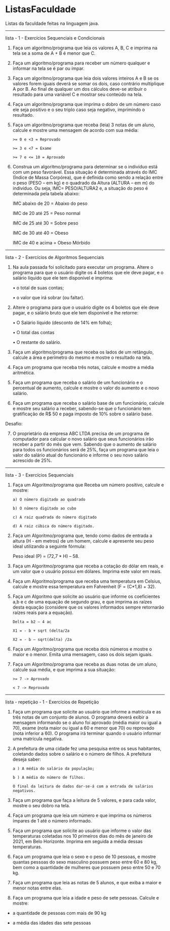 # ListasFaculdade
Listas da faculdade feitas na linguagem java.
_______________________________________________________________________________________________________________________________________________________________________

lista - 1 - Exercícios Sequenciais e Condicionais

1) Faça um algoritmo/programa que leia os valores A, B, C e imprima na tela se a soma de A + B é menor que C. 

2) Faça um algoritmo/programa para receber um número qualquer e informar na tela se é par ou ímpar. 

3) Faça um algoritmo/programa que leia dois valores inteiros A e B se os valores forem iguais deverá se somar os dois, caso contrário multiplique A por B.
 Ao final de qualquer um dos cálculos deve-se atribuir o resultado para uma variável C e mostrar seu conteúdo na tela. 

5) Faça um algoritmo/programa que imprima o dobro de um número caso ele seja positivo e o seu triplo caso seja negativo, imprimindo o resultado. 

6) Faça um algoritmo/programa  que receba (leia) 3 notas de um aluno, calcule e mostre uma mensagem de acordo com sua média:

       >= 0 e <3 = Reprovado

       >= 3 e <7 = Exame

       >= 7 e <= 10 = Aprovado
 
7) Construa um algoritmo/programa para determinar se o indivíduo está com um peso favorável. Essa situação é determinada através do IMC (Índice de Massa Corpórea), que é definida como sendo a relação entre o peso (PESO – em kg) e o quadrado da Altura (ALTURA – em m) do indivíduo. Ou seja,
IMC= PESO/ALTURA2
e, a situação do peso é determinada pela tabela abaixo:

     IMC abaixo de 20 = Abaixo do peso

     IMC de 20 até 25 = Peso normal

     IMC de 25 até 30 = Sobre peso

     IMC de 30 até 40 = Obeso

     IMC de 40 e acima = Obeso Mórbido
_______________________________________________________________________________________________________________________________________________________________________

lista - 2 - Exercícios de Algoritmos Sequenciais

1)	Na aula passada foi solicitado para executar um programa. Altere o programa para que o usuário digite os 4 boletos que ele deve pagar, e o salário líquido que ele tem disponível e imprima:

       • o total de suas contas;
       
       • o valor que irá sobrar (ou faltar).

2)	Altere o programa para que o usuário digite os 4 boletos que ele deve pagar, e o salário bruto que ele tem disponível e lhe retorne:

       •	O Salário líquido (desconto de 14% em folha);  
       
       • O total das contas
       
       • O restante do salário.

3)	Faça um algoritmo/programa que receba os lados de um retângulo, calcule a área e perímetro do mesmo e mostre o resultado na tela. 

4)	Faça um programa que receba três notas, calcule e mostre a média aritmética.

5)	Faça um programa que receba o salário de um funcionário e o percentual de aumento, calcule e mostre o valor do aumento e o novo salário.

6)	Faça um programa que receba o salário base de um funcionário, calcule e mostre seu salário a receber, sabendo-se que o funcionário tem gratificação de R$ 50 e paga imposto de 10% sobre o salário base.

Desafio: 

7) O proprietário da empresa ABC LTDA precisa de um programa de computador para calcular o novo salário que seus funcionários irão receber a partir do mês que vem. Sabendo que o aumento de salário para todos os funcionários será de 25%, faça um programa que leia o valor do salário atual do funcionário e informe o seu novo salário acrescido de 25%.
_______________________________________________________________________________________________________________________________________________________________________

lista - 3 - Exercícios Sequenciais

1) Faça um Algoritmo/programa que Receba um número positivo, calcule e mostre:

       a) O número digitado ao quadrado

       b) O número digitado ao cubo

       c) A raiz quadrada do número digitado

       d) A raiz cúbica do número digitado.

2) Faça um Algoritmo/programa que, tendo como dados de entrada a altura (H - em metros) de um homem, calcule e apresente seu peso ideal
utilizando a seguinte fórmula:

    Peso ideal (P) = (72,7 * H) – 58.

3) Faça um Algoritmo/programa que receba a cotação do dólar em reais, e um valor que o usuário possui em dólares. Imprima este valor em reais.

4. Faça um Algoritmo/programa que receba uma temperatura em Celsius, calcule e mostre essa temperatura em Fahrenheit (F = (C*1,8) + 32).

5. Faça um Algoritmo que solicite ao usuário que informe os coeficientes a,b e c de uma equação de segundo grau, e que imprima as raízes desta equação (considere que os valores informados sempre retornarão raízes reais para a equação).

       Delta = b2 – 4 ac

       X1 = - b + sqrt (delta/2a

       X2 = - b – sqrt(delta) /2a

6. Faça um Algoritmo/programa que receba dois números e mostre o maior e o menor. Emita uma mensagem, caso os dois sejam iguais.

7. Faça um Algoritmo/programa que receba as duas notas de um aluno, calcule sua média, e que imprima a sua situação:

       >= 7 -> Aprovado

       < 7 -> Reprovado
_______________________________________________________________________________________________________________________________________________________________________

lista - repetição - 1 - Exercícios de Repetição

1) Faça um programa que solicite ao usuário que informe a matrícula e as três notas de um conjunto de alunos. O programa deverá exibir a mensagem informando se o aluno foi aprovado (média maior ou igual a 70), exame (nota maior ou igual a 60 e menor que 70) ou reprovado (nota inferior a 60). O programa irá terminar quando o usuário informar uma matrícula negativa. 

2) A prefeitura de uma cidade fez uma pesquisa entre os seus habitantes, coletando dados sobre o salário e o número de filhos. A prefeitura deseja saber: 
  
       a ) A média do salário da população; 
  
       b ) A média do número de filhos. 
  
       O final da leitura de dados dar-se-á com a entrada de salários negativos. 

3) Faça um programa que faça a leitura de 5 valores, e para cada valor, mostre o seu dobro na tela. 

4) Faça um programa que leia um número e que imprima os números ímpares de 1 até o número informado. 

5) Faça um programa que solicite ao usuário que informe o valor das temperaturas coletadas nos 10 primeiros dias do mês de janeiro de 2021, em Belo Horizonte. Imprima em seguida a média dessas temperaturas.

6) Faça um programa que leia o sexo e o peso de 10 pessoas, e mostre quantas pessoas do sexo masculino possuem peso entre 60 e 80 kg, bem como a quantidade de mulheres que possuem peso entre 50 e 70 kg.

7) Faça um programa que leia as notas de 5 alunos, e que exiba a maior e menor notas entre elas.

8) Faça um programa que leia a idade e peso de sete pessoas. Calcule e mostre:

- a quantidade de pessoas com mais de 90 kg

- a média das idades das sete pessoas



